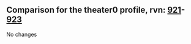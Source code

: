 ## Comparison for the theater0 profile, rvn: [921](https://github.com/PRO100KatYT/FortniteProfileRevisions/tree/main/profiles/theater0/921%20theater0.json)-[923](https://github.com/PRO100KatYT/FortniteProfileRevisions/tree/main/profiles/theater0/923%20theater0.json)

No changes
